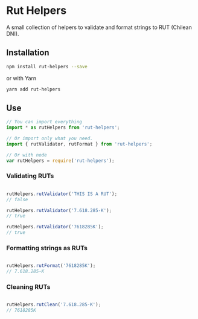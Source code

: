 # Rut Helpers

A small collection of helpers to validate and format strings to RUT (Chilean DNI).

## Installation
```bash
npm install rut-helpers --save
```

or with Yarn

```bash
yarn add rut-helpers
```

## Use

```javascript
// You can import everything
import * as rutHelpers from 'rut-helpers';

// Or import only what you need.
import { rutValidator, rutFormat } from 'rut-helpers';

// Or with node
var rutHelpers = require('rut-helpers');
```

### Validating RUTs

```javascript

rutHelpers.rutValidator('THIS IS A RUT');
// false

rutHelpers.rutValidator('7.618.285-K');
// true

rutHelpers.rutValidator('7618285K');
// true

```

### Formatting strings as RUTs

```javascript

rutHelpers.rutFormat('7618285K');
// 7.618.285-K

```

### Cleaning RUTs

```javascript

rutHelpers.rutClean('7.618.285-K');
// 7618285K

```
